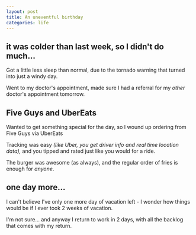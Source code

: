 ```yaml
---
layout: post
title: An uneventful birthday
categories: life
---
```

## it was colder than last week, so I didn't do much...

Got a little less sleep than normal, due to the tornado warning that turned into just a windy day.

Went to my doctor's appointment, made sure I had a referral for my _other_ doctor's appointment tomorrow.

## Five Guys and UberEats

Wanted to get something special for the day, so I wound up ordering from Five Guys via UberEats 

Tracking was easy _(like Uber, you get driver info and real time location data),_ and you tipped and rated just like you would for a ride.

The burger was awesome (as always), and the regular order of fries is enough for _anyone_.

## one day more...

I can't believe I've only one more day of vacation left - I wonder how things would be if I ever took 2 weeks of vacation.

I'm not sure... and anyway I return to work in 2 days, with all the backlog that comes with my return.
